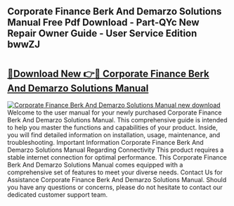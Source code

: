 ## Corporate Finance Berk And Demarzo Solutions Manual Free Pdf Download - Part-QYc New Repair Owner Guide - User Service Edition bwwZJ

# <h2><a href="http://bc91313.oget.top/?id=Corporate+Finance+Berk+And+Demarzo+Solutions+Manual">🔗Download New 👉🔴 Corporate Finance Berk And Demarzo Solutions Manual</a></h2>

[![Corporate Finance Berk And Demarzo Solutions Manual new download](https://i.imgur.com/5g1atiW.png)](http://bc91313.oget.top/?id=Corporate+Finance+Berk+And+Demarzo+Solutions+Manual)
Welcome to the user manual for your newly purchased Corporate Finance Berk And Demarzo Solutions Manual. This comprehensive guide is intended to help you master the functions and capabilities of your product. Inside, you will find detailed information on installation, usage, maintenance, and troubleshooting. Important Information Corporate Finance Berk And Demarzo Solutions Manual Regarding Connectivity This product requires a stable internet connection for optimal performance. This Corporate Finance Berk And Demarzo Solutions Manual comes equipped with a comprehensive set of features to meet your diverse needs. Contact Us for Assistance Corporate Finance Berk And Demarzo Solutions Manual. Should you have any questions or concerns, please do not hesitate to contact our dedicated customer support team.
